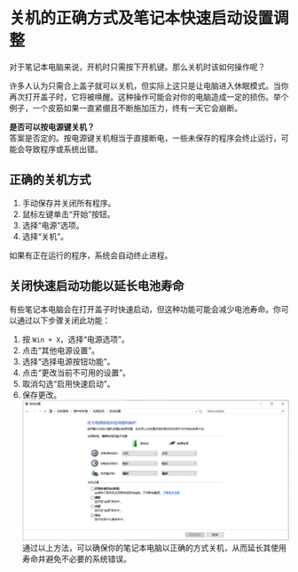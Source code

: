 # 关机的正确方式及笔记本快速启动设置调整

对于笔记本电脑来说，开机时只需按下开机键。那么关机时该如何操作呢？

许多人认为只需合上盖子就可以关机，但实际上这只是让电脑进入休眠模式。当你再次打开盖子时，它将被唤醒。这种操作可能会对你的电脑造成一定的损伤。举个例子，一个皮筋如果一直紧绷且不断施加压力，终有一天它会崩断。

**是否可以按电源键关机？** <br>
答案是否定的。按电源键关机相当于直接断电，一些未保存的程序会终止运行，可能会导致程序或系统出错。

## 正确的关机方式
1. 手动保存并关闭所有程序。
2. 鼠标左键单击“开始”按钮。
3. 选择“电源”选项。
4. 选择“关机”。

如果有正在运行的程序，系统会自动终止进程。

## 关闭快速启动功能以延长电池寿命
有些笔记本电脑会在打开盖子时快速启动，但这种功能可能会减少电池寿命。你可以通过以下步骤关闭此功能：

1. 按 `Win + X`，选择“电源选项”。
2. 点击“其他电源设置”。
3. 选择“选择电源按钮功能”。
4. 点击“更改当前不可用的设置”。
5. 取消勾选“启用快速启动”。
6. 保存更改。
![alt text](/电源设置.png)
通过以上方法，可以确保你的笔记本电脑以正确的方式关机，从而延长其使用寿命并避免不必要的系统错误。
